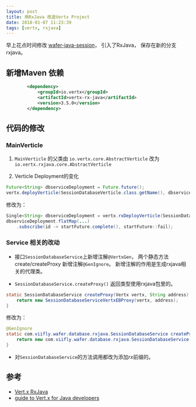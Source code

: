 ```yaml
---
layout: post
title: 用RxJava 改造Vertx Project
date: 2018-01-07 11:23:39
tags: [vertx, rxjava]
---
```


早上花点时间修改 [wafer-java-session](https://github.com/lizbew/wafer-java-session/tree/rxjava)， 引入了RxJava， 保存在新的分支rxjava。

## 新增Maven 依赖

```xml
        <dependency>
            <groupId>io.vertx</groupId>
            <artifactId>vertx-rx-java</artifactId>
            <version>3.5.0</version>
        </dependency>
```

## 代码的修改

### MainVerticle

1. `MainVerticle` 的父类由 `io.vertx.core.AbstractVerticle` 改为 `io.vertx.rxjava.core.AbstractVerticle`

2. Verticle Deployment的变化
```java
Future<String> dbserviceDeployment = Future.future();
vertx.deployVerticle(SessionDatabaseVerticle.class.getName(), dbserviceDeployment.completer());
```
   修改为：
```java
Single<String> dbserviceDeployment = vertx.rxDeployVerticle(SessionDatabaseVerticle.class.getName());
dbserviceDeployment.flatMap(...)
    .subscribe(id -> startFuture.complete(), startFuture::fail);
```

### Service 相关的改动

* 接口`SessionDatabaseService`上新增注解`@VertxGen`， 两个静态方法create/createProxy 新增注解`@GenIgnore`。 新增注解的作用是生成rxjava相关的代理类。

* `SessionDatabaseService.createProxy()` 返回类型使用rxjava包里的。
```java
static SessionDatabaseService createProxy(Vertx vertx, String address) {
    return new SessionDatabaseServiceVertxEBProxy(vertx, address);
}
```
   修改为：
```java
@GenIgnore
static com.viifly.wafer.database.rxjava.SessionDatabaseService createProxy(Vertx vertx, String address) {
    return new com.viifly.wafer.database.rxjava.SessionDatabaseService(new SessionDatabaseServiceVertxEBProxy(vertx, address));
}
```

*  对`SessionDatabaseService`的方法调用都改为添加*rx*前缀的。

## 参考

* [Vert.x RxJava](http://vertx.io/docs/vertx-rx/java/)
* [guide to Vert.x for Java developers](http://vertx.io/docs/guide-for-java-devs/)

